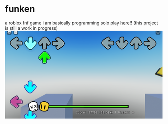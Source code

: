 # funken
a roblox fnf game i am basically programming solo
play [here](https://www.roblox.com/games/14154179316)!!  (this project is still a work in progress)
![screenshot of the game](screenshot.png)

